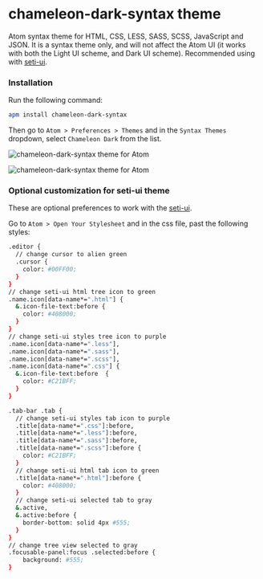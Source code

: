 # chameleon-dark-syntax theme

Atom syntax theme for HTML, CSS, LESS, SASS, SCSS, JavaScript and JSON. It is a syntax theme only, and will not affect the Atom UI (it works with both the Light UI scheme, and Dark UI scheme). Recommended using with <a href="https://github.com/jesseweed/seti-ui">seti-ui</a>.

### Installation

Run the following command:

```sh
apm install chameleon-dark-syntax
```

Then go to `Atom > Preferences > Themes` and in the `Syntax Themes` dropdown, select `Chameleon Dark` from the list.

![chameleon-dark-syntax theme for Atom](http://i.imgur.com/cTYmwsL.jpg)

![chameleon-dark-syntax theme for Atom](http://i.imgur.com/aOtpAik.png)

### Optional customization for seti-ui theme

These are optional preferences to work with the <a href="https://github.com/jesseweed/seti-ui">seti-ui</a>.

Go to `Atom > Open Your Stylesheet` and in the css file, past the following styles:

```sh
.editor {
  // change cursor to alien green
  .cursor {
    color: #00FF00;
  }
}
// change seti-ui html tree icon to green
.name.icon[data-name*=".html"] {
  &.icon-file-text:before {
    color: #408000;
  }
}
// change seti-ui styles tree icon to purple
.name.icon[data-name*=".less"],
.name.icon[data-name*=".sass"],
.name.icon[data-name*=".scss"],
.name.icon[data-name*=".css"] {
  &.icon-file-text:before  {
    color: #C21BFF;
  }
}

.tab-bar .tab {
  // change seti-ui styles tab icon to purple
  .title[data-name*=".css"]:before,
  .title[data-name*=".less"]:before,
  .title[data-name*=".sass"]:before,
  .title[data-name*=".scss"]:before {
    color: #C21BFF;
  }
  // change seti-ui html tab icon to green
  .title[data-name*=".html"]:before {
    color: #408000;
  }
  // change seti-ui selected tab to gray
  &.active,
  &.active:before {
    border-bottom: solid 4px #555;
  }
}
// change tree view selected to gray
.focusable-panel:focus .selected:before {
	background: #555;
}

```
